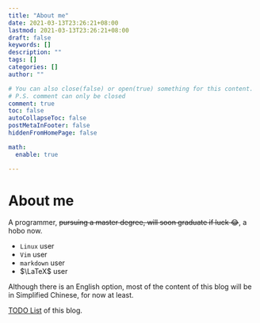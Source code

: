 ```yaml
---
title: "About me"
date: 2021-03-13T23:26:21+08:00
lastmod: 2021-03-13T23:26:21+08:00
draft: false
keywords: []
description: ""
tags: []
categories: []
author: ""

# You can also close(false) or open(true) something for this content.
# P.S. comment can only be closed
comment: true
toc: false
autoCollapseToc: false
postMetaInFooter: false
hiddenFromHomePage: false

math:
  enable: true

---
```


<!--more-->

# About me

A programmer, ~~pursuing a master degree, will soon graduate if luck :joy:~~, a hobo now.

- `Linux` user
- `Vim` user
- `markdown` user
- $\LaTeX$ user

Although there is an English option, most of the content of this blog will be in Simplified Chinese, for now at least.

[TODO List](../../test/todo/) of this blog.
